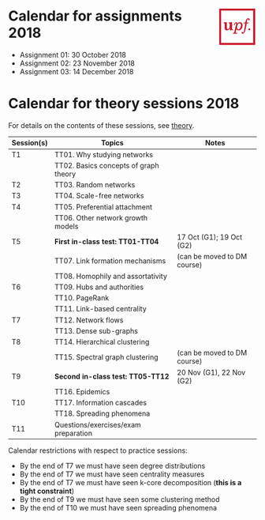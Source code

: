 
# <img src="upf_logo.png" align="right" width="80"/>Calendar for assignments 2018

* Assignment 01: 30 October 2018
* Assignment 02: 23 November 2018
* Assignment 03: 14 December 2018

# Calendar for theory sessions 2018

For details on the contents of these sessions, see [theory](../theory/README.md).

| Session(s)       | Topics                                | Notes |
|------------------|---------------------------------------|-------|
| T1               | TT01. Why studying networks           |       |
|                  | TT02. Basics concepts of graph theory |       |
| T2               | TT03. Random networks                 |       |
| T3               | TT04. Scale-free networks             |       |
| T4               | TT05. Preferential attachment         |       |
|                  | TT06. Other network growth models     |       |
| T5               | **First in-class test: TT01-TT04**    | 17 Oct (G1); 19 Oct (G2) |
|                  | TT07. Link formation mechanisms       | (can be moved to DM course) |
|                  | TT08. Homophily and assortativity     |       |
| T6               | TT09. Hubs and authorities            |       |
|                  | TT10. PageRank                        |       |
|                  | TT11. Link-based centrality           |       |
| T7               | TT12. Network flows                   |       |
|                  | TT13. Dense sub-graphs                |       |
| T8               | TT14. Hierarchical clustering         |       |
|                  | TT15. Spectral graph clustering       | (can be moved to DM course) |
| T9               | **Second in-class test: TT05-TT12**   | 20 Nov (G1), 22 Nov (G2)    |
|                  | TT16. Epidemics                       |       |
| T10              | TT17. Information cascades            |       |
|                  | TT18. Spreading phenomena             |       |
| T11              | Questions/exercises/exam preparation  |       |

Calendar restrictions with respect to practice sessions:

* By the end of T7 we must have seen degree distributions
* By the end of T7 we must have seen centrality measures
* By the end of T7 we must have seen k-core decomposition (**this is a tight constraint**)
* By the end of T9 we must have seen some clustering method
* By the end of T10 we must have seen spreading phenomena
